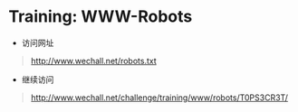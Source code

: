 
# Training: WWW-Robots 

* 访问网址
> http://www.wechall.net/robots.txt
* 继续访问
> http://www.wechall.net/challenge/training/www/robots/T0PS3CR3T/


